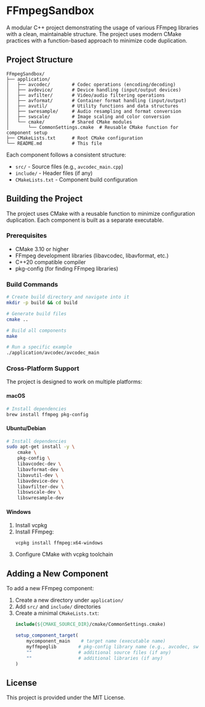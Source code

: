 # FFmpegSandbox

A modular C++ project demonstrating the usage of various FFmpeg libraries with a clean, maintainable structure. The project uses modern CMake practices with a function-based approach to minimize code duplication.

## Project Structure

```
FFmpegSandbox/
├── application/
│   ├── avcodec/        # Codec operations (encoding/decoding)
│   ├── avdevice/       # Device handling (input/output devices)
│   ├── avfilter/       # Video/audio filtering operations
│   ├── avformat/       # Container format handling (input/output)
│   ├── avutil/         # Utility functions and data structures
│   ├── swresample/     # Audio resampling and format conversion
│   ├── swscale/        # Image scaling and color conversion
│   └── cmake/          # Shared CMake modules
│       └── CommonSettings.cmake  # Reusable CMake function for component setup
├── CMakeLists.txt      # Root CMake configuration
└── README.md           # This file
```

Each component follows a consistent structure:
- `src/` - Source files (e.g., `avcodec_main.cpp`)
- `include/` - Header files (if any)
- `CMakeLists.txt` - Component build configuration

## Building the Project

The project uses CMake with a reusable function to minimize configuration duplication. Each component is built as a separate executable.

### Prerequisites

- CMake 3.10 or higher
- FFmpeg development libraries (libavcodec, libavformat, etc.)
- C++20 compatible compiler
- pkg-config (for finding FFmpeg libraries)

### Build Commands

```bash
# Create build directory and navigate into it
mkdir -p build && cd build

# Generate build files
cmake ..

# Build all components
make

# Run a specific example
./application/avcodec/avcodec_main
```

### Cross-Platform Support

The project is designed to work on multiple platforms:

#### macOS
```bash
# Install dependencies
brew install ffmpeg pkg-config
```

#### Ubuntu/Debian
```bash
# Install dependencies
sudo apt-get install -y \
    cmake \
    pkg-config \
    libavcodec-dev \
    libavformat-dev \
    libavutil-dev \
    libavdevice-dev \
    libavfilter-dev \
    libswscale-dev \
    libswresample-dev
```

#### Windows
1. Install vcpkg
2. Install FFmpeg:
   ```
   vcpkg install ffmpeg:x64-windows
   ```
3. Configure CMake with vcpkg toolchain

## Adding a New Component

To add a new FFmpeg component:

1. Create a new directory under `application/`
2. Add `src/` and `include/` directories
3. Create a minimal `CMakeLists.txt`:
   ```cmake
   include(${CMAKE_SOURCE_DIR}/cmake/CommonSettings.cmake)
   
   setup_component_target(
       mycomponent_main    # target name (executable name)
       myffmpeglib        # pkg-config library name (e.g., avcodec, swscale)
       ""                 # additional source files (if any)
       ""                 # additional libraries (if any)
   )
   ```

## License

This project is provided under the MIT License.
